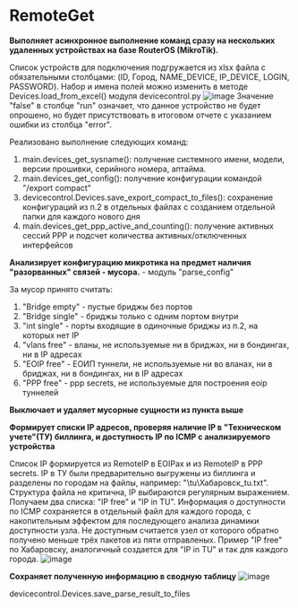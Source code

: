 # RemoteGet

**Выполняет асинхронное выполнение команд сразу на нескольких удаленных устройствах на базе RouterOS (MikroTik).**

Список устройств для подключения подгружается из xlsx файла с обязательными столбцами: (ID,	Город,	NAME_DEVICE,	IP_DEVICE,	LOGIN, PASSWORD). 
Набор и имена полей можно изменить в методе Devices.load_from_excel() модуля devicecontrol.py
![image](https://user-images.githubusercontent.com/32700236/160657737-d9d2ff1c-1c6e-4e22-ab21-a88f2b6a654b.png)
Значение "false" в столбце "run" означает, что данное устройство не будет опрошено, но будет присутствовать в итоговом отчете с указанием ошибки из столбца "error".

Реализовано выполнение следующих команд:
1. main.devices_get_sysname(): получение системного имени, модели, версии прошивки, серийного номера, аптайма.
2. main.devices_get_config(): получение конфигурации командой "/export compact"
3. devicecontrol.Devices.save_export_compact_to_files(): сохранение конфигураций из п.2 в отдельных файлах с созданием отдельной папки для каждого нового дня
4. main.devices_get_ppp_active_and_counting(): получение активных сессий PPP и подсчет количества активных/отключенных интерфейсов

**Анализирует конфигурацию микротика на предмет наличия "разорванных" связей - мусора.** - модуль "parse_config"

За мусор принято считать:
1. "Bridge empty" - пустые бриджы без портов
2. "Bridge single"	- бриджы только с одним портом внутри
3. "int single"	- порты входящие в одиночные бриджы из п.2, на которых нет IP
4. "vlans free"	- вланы, не используемые ни в бриджах, ни в бондингах, ни в IP адресах
5. "EOIP free"	- ЕОИП туннели, не используемые ни во вланах, ни в бриджах, ни в бондингах, ни в IP адресах
6. "PPP free" - ppp secrets, не используемые для построения eoip туннелей

**Выключает и удаляет мусорные сущности из пункта выше**

**Формирует списки IP адресов, проверяя наличие IP в "Техническом учете"(ТУ) биллинга, и доступность IP по ICMP c анализируемого устройства**

Список IP формируется из RemoteIP в EOIPах и из RemoteIP в PPP secrets. IP в ТУ были предварительно выгружены из биллинга и разделены по городам на файлы, например: "\tu\Хабаровск_tu.txt". Структура файла не критична, IP выбираются регулярным выражением.
Получаем два списка: "IP free" и "IP in TU". 
Информация о доступности по ICMP сохраняется в отдельный файл для каждого города, с накопительным эффектом для последующего анализа динамики доступности узла.
Не доступным считается узел от которого обратно получено меньше трёх пакетов из пяти отправленых.
Пример "IP free" по Хабаровску, аналогичный создается для "IP in TU" и так для каждого города.
![image](https://user-images.githubusercontent.com/32700236/160659196-81d02472-f9d5-4017-a82d-71394a19e223.png)



**Сохраняет полученную информацию в сводную таблицу**
![image](https://user-images.githubusercontent.com/32700236/160656191-163df122-10f3-4eb9-b7f4-0a0642fc85da.png)


devicecontrol.Devices.save_parse_result_to_files
